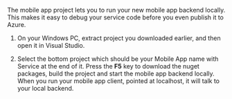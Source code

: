 ﻿

The mobile app project lets you to run your new mobile app backend locally. This makes it easy to debug your service code before you even publish it to Azure.

1. On your Windows PC, extract project you downloaded earlier, and then open it in Visual Studio.

2. Select the bottom project which should be your Mobile App name with Service at the end of it. Press the **F5** key to download the nuget packages, build the project and start the mobile app backend locally. When you run your mobile app client, pointed at localhost, it will talk to your local backend. 

